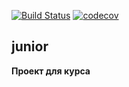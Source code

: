 [![Build Status](https://travis-ci.org/ferveks3509/job4j_design.svg?branch=master)](https://travis-ci.org/ferveks3509/job4j_design)
[![codecov](https://codecov.io/gh/ferveks3509/job4j_design/branch/master/graph/badge.svg?token=ZHI43A7WN3)](https://codecov.io/gh/ferveks3509/job4j_design)
## junior
**Проект для курса**